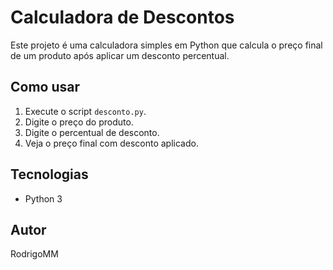 # Calculadora de Descontos

Este projeto é uma calculadora simples em Python que calcula o preço final de um produto após aplicar um desconto percentual.

## Como usar

1. Execute o script `desconto.py`.
2. Digite o preço do produto.
3. Digite o percentual de desconto.
4. Veja o preço final com desconto aplicado.

## Tecnologias

- Python 3

## Autor

RodrigoMM
